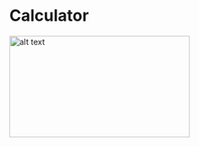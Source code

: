 # Calculator


<img src="Simulator Screenshot - iPhone SE (3rd generation) - 2023-04-12 at 14 22 58](https://user-images.githubusercontent.com/102831736/231443782-7c981f1c-61d6-46fc-af5c-98db1ef9f8c0.png" alt="alt text" width="320" height="180">
